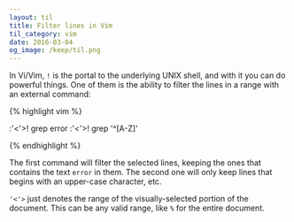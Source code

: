 ```yaml
---
layout: til
title: Filter lines in Vim
til_category: vim
date: 2016-03-04
og_image: /keep/til.png
---
```


In Vi/Vim, `!` is the portal to the underlying UNIX shell, and with it you can do powerful things. One of them is the ability to filter the lines in a range with an external command:


{% highlight vim %}

:'<'>! grep error
:'<'>! grep '^[A-Z]'

{% endhighlight %}

The first command will filter the selected lines, keeping the ones that contains the text `error` in them. The second one will only keep lines that begins with an upper-case character, etc.

`'<'>` just denotes the range of the visually-selected portion of the document. This can be any valid range, like `%` for the entire document.

